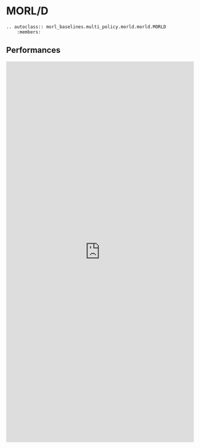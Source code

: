 # MORL/D

```{eval-rst}
.. autoclass:: morl_baselines.multi_policy.morld.morld.MORLD
    :members:
```

## Performances
<iframe src="https://wandb.ai/florianfelten/MORL-Baselines/reports/MORL-D-experimental-results--VmlldzozNDYzMzg5" style="border:none;height:1024px;width:100%">